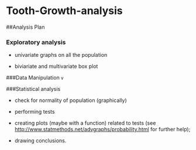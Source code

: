 # Tooth-Growth-analysis

##Analysis Plan


### Exploratory analysis

* univariate graphs on all the population

* biviariate and multivariate box plot

###Data Manipulation `v`

###Statistical analysis

* check for normality of population (graphically)

* performing tests

* creating plots (maybe with a function) related to tests (see http://www.statmethods.net/advgraphs/probability.html for further help);

* drawing conclusions.




